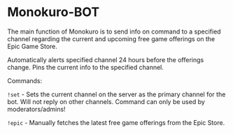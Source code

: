# Monokuro-BOT
The main function of Monokuro is to send info on command to a specified channel regarding the current and upcoming free game offerings on the Epic Game Store.

Automatically alerts specified channel 24 hours before the offerings change. Pins the current info to the specified channel.

Commands:

`!set` - Sets the current channel on the server as the primary channel for the bot. Will not reply on other channels. Command can only be used by moderators/admins!

`!epic` - Manually fetches the latest free game offerings from the Epic Store.
